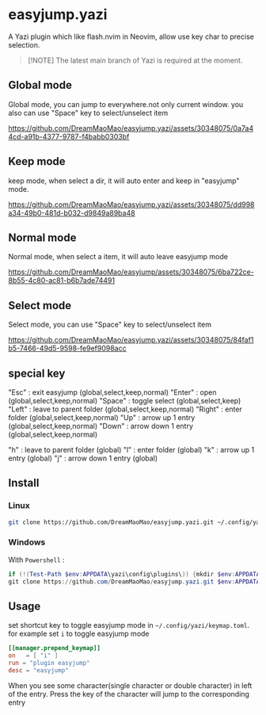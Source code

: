 # easyjump.yazi

A Yazi plugin which like flash.nvim in Neovim, allow use key char to precise
selection.

> [!NOTE] The latest main branch of Yazi is required at the moment.

## Global mode

Global mode, you can jump to everywhere.not only current window. you also can
use "Space" key to select/unselect item

https://github.com/DreamMaoMao/easyjump.yazi/assets/30348075/0a7a44cd-a91b-4377-9787-f4babb0303bf

## Keep mode

keep mode, when select a dir, it will auto enter and keep in "easyjump" mode.

https://github.com/DreamMaoMao/easyjump.yazi/assets/30348075/dd998a34-49b0-481d-b032-d9849a89ba48

## Normal mode

Normal mode, when select a item, it will auto leave easyjump mode

https://github.com/DreamMaoMao/easyjump/assets/30348075/6ba722ce-8b55-4c80-ac81-b6b7ade74491

## Select mode

Select mode, you can use "Space" key to select/unselect item

https://github.com/DreamMaoMao/easyjump.yazi/assets/30348075/84faf1b5-7466-49d5-9598-fe9ef9098acc

## special key

"Esc" : exit easyjump (global,select,keep,normal) "Enter" : open
(global,select,keep,normal) "Space" : toggle select (global,select,keep) "Left"
: leave to parent folder (global,select,keep,normal) "Right" : enter folder
(global,select,keep,normal) "Up" : arrow up 1 entry (global,select,keep,normal)
"Down" : arrow down 1 entry (global,select,keep,normal)

"h" : leave to parent folder (global) "l" : enter folder (global) "k" : arrow up
1 entry (global) "j" : arrow down 1 entry (global)

## Install

### Linux

```bash
git clone https://github.com/DreamMaoMao/easyjump.yazi.git ~/.config/yazi/plugins/easyjump.yazi
```

### Windows

With `Powershell` :

```powershell
if (!(Test-Path $env:APPDATA\yazi\config\plugins\)) {mkdir $env:APPDATA\yazi\config\plugins\}
git clone https://github.com/DreamMaoMao/easyjump.yazi.git $env:APPDATA\yazi\config\plugins\easyjump.yazi
```

## Usage

set shortcut key to toggle easyjump mode in `~/.config/yazi/keymap.toml`. for
example set `i` to toggle easyjump mode

```toml
[[manager.prepend_keymap]]
on   = [ "i" ]
run = "plugin easyjump"
desc = "easyjump"
```

When you see some character(single character or double character) in left of the
entry. Press the key of the character will jump to the corresponding entry
